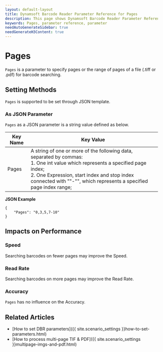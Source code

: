 ```yaml
---
layout: default-layout
title: Dynamsoft Barcode Reader Parameter Reference for Pages
description: This page shows Dynamsoft Barcode Reader Parameter Reference for Pages.
keywords: Pages, parameter reference, parameter
needAutoGenerateSidebar: true
needGenerateH3Content: true
---
```



# Pages 

`Pages` is a parameter to specify pages or the range of pages of a file (.tiff or .pdf) for barcode searching.
    
## Setting Methods
`Pages` is supported to be set through JSON template.

### As JSON Parameter
`Pages` as a JSON parameter is a string value defined as below.   

| Key Name | Key Value |
| -------- | --------- |
| Pages | A string of one or more of the following data, separated by commas:<br>1. One int value which represents a specified page index;<br>2. One Expression, start index and stop index connected with ""-"", which represents a specified page index range; |


**JSON Example**   
```
{
    "Pages": "0,3,5,7-10"
}
```


## Impacts on Performance
### Speed
Searching barcodes on fewer pages may improve the Speed.

### Read Rate
Searching barcodes on more pages may improve the Read Rate.

### Accuracy
`Pages` has no influence on the Accuracy.

## Related Articles
- [How to set DBR parameters]({{ site.scenario_settings }}how-to-set-parameters.html)
- [How to process multi-page TIF & PDF]({{ site.scenario_settings }}multipage-imgs-and-pdf.html)
